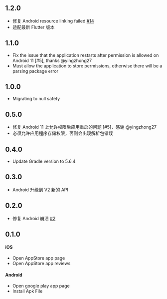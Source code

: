 ## 1.2.0
* 修复 Android resource linking failed [#14](https://github.com/BytesZero/app_installer/issues/14)
* 适配最新 Flutter 版本

## 1.1.0

* Fix the issue that the application restarts after permission is allowed on Android 11 [#5], thanks @yingzhong27
* Must allow the application to store permissions, otherwise there will be a parsing package error

## 1.0.0

* Migrating to null safety

## 0.5.0

* 修复 Android 11 上允许权限后应用重启的问题 [#5]，感谢 @yingzhong27
* 必须允许应用程序存储权限，否则会出现解析包错误

## 0.4.0

* Update Gradle version to 5.6.4

## 0.3.0

* Android 升级到 V2 新的 API

## 0.2.0

* 修复 Android 崩溃 [#2](https://github.com/BytesZero/app_installer/issues/2)

## 0.1.0

#### iOS

* Open AppStore app page
* Open AppStore app reviews

#### Android

* Open google play app page
* Install Apk File
